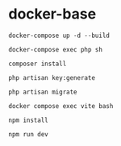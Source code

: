 # docker-base

`docker-compose up -d --build`

`docker-compose exec php sh`

`composer install` 

`php artisan key:generate` 

`php artisan migrate`

`docker compose exec vite bash`

`npm install`

`npm run dev`
